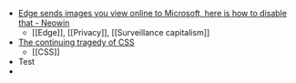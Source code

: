 - [Edge sends images you view online to Microsoft, here is how to disable that - Neowin](https://www.neowin.net/news/edge-sends-images-you-view-online-to-microsoft-here-is-how-to-disable-that/)
	- [[Edge]], [[Privacy]], [[Surveillance capitalism]]
- [The continuing tragedy of CSS](https://paulrobertlloyd.com/2023/162/a1/css_day/)
	- [[CSS]]
- Test
-